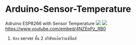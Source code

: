 # Arduino-Sensor-Temperature
Adruino ESP8266 with Sensor Temperature
<img src="https://raw.githubusercontent.com/nodemcu/nodemcu-devkit-v1.0/master/Documents/NODEMCU_DEVKIT_V1.0_PINMAP.png">
<img src="http://www.arduinoall.net/arduino-tutor/wp-content/uploads/2016/12/Snap101.jpg">
https://www.youtube.com/embed/4NZEpPz_RB0
1. ห้อง server ชั้น 2 บริษัทแอ๊ดว้านซ์ซีดส์
